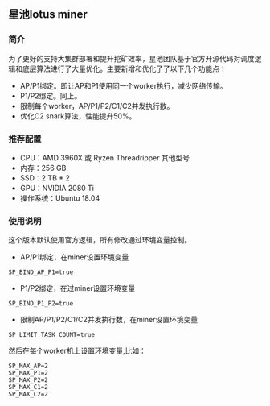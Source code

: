 ## 星池lotus miner
### 简介
为了更好的支持大集群部署和提升挖矿效率，星池团队基于官方开源代码对调度逻辑和底层算法进行了大量优化。主要新增和优化了了以下几个功能点：

- AP/P1绑定。即让AP和P1使用同一个worker执行，减少网络传输。
- P1/P2绑定。同上。
- 限制每个worker，AP/P1/P2/C1/C2并发执行数。
- 优化C2 snark算法，性能提升50%。

### 推荐配置
- CPU：AMD 3960X 或 Ryzen Threadripper 其他型号
- 内存：256 GB
- SSD：2 TB * 2
- GPU：NVIDIA 2080 Ti
- 操作系统：Ubuntu 18.04

### 使用说明
这个版本默认使用官方逻辑，所有修改通过环境变量控制。

- AP/P1绑定，在miner设置环境变量
```
SP_BIND_AP_P1=true
```
- P1/P2绑定，在过miner设置环境变量
```
SP_BIND_P1_P2=true
```
- 限制AP/P1/P2/C1/C2并发执行数，在miner设置环境变量

```
SP_LIMIT_TASK_COUNT=true
```
 然后在每个worker机上设置环境变量,比如：
```
SP_MAX_AP=2
SP_MAX_P1=2
SP_MAX_P2=2
SP_MAX_C1=2
SP_MAX_C2=2
```
